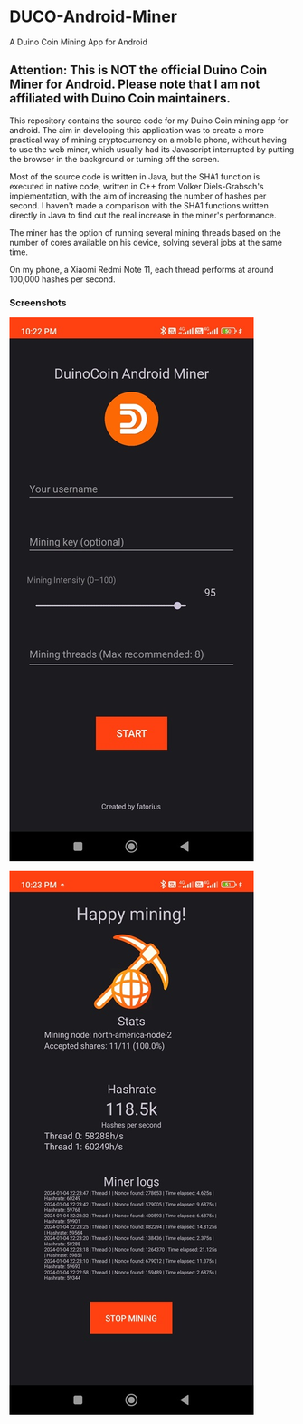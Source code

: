 # DUCO-Android-Miner

 A Duino Coin Mining App for Android

## Attention: This is NOT the official Duino Coin Miner for Android. Please note that I am not affiliated with Duino Coin maintainers.

This repository contains the source code for my Duino Coin mining app for android. The aim in developing this application was to create a more practical way of mining cryptocurrency on a mobile phone, without having to use the web miner, which usually had its Javascript interrupted by putting the browser in the background or turning off the screen.

Most of the source code is written in Java, but the SHA1 function is executed in native code, written in C++ from Volker Diels-Grabsch's implementation, with the aim of increasing the number of hashes per second.
I haven't made a comparison with the SHA1 functions written directly in Java to find out the real increase in the miner's performance.

The miner has the option of running several mining threads based on the number of cores available on his device, solving several jobs at the same time.

On my phone, a Xiaomi Redmi Note 11, each thread performs at around 100,000 hashes per second.


### Screenshots

![Screenshot_2024-01-04-22-22-22-134_com.fatorius.duinocoinminer.jpg](https://github.com/fatorius/DUCO-Android-Miner/blob/main/Screenshots/Screenshot_2024-01-04-22-22-22-134_com.fatorius.duinocoinminer.jpg?raw=true)



![Screenshot_2024-01-04-22-23-49-756_com.fatorius.duinocoinminer.jpg](https://github.com/fatorius/DUCO-Android-Miner/blob/main/Screenshots/Screenshot_2024-01-04-22-23-49-756_com.fatorius.duinocoinminer.jpg?raw=true)
